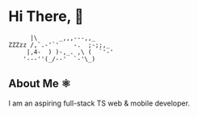 # Hi There, 👋

```
      |\      _,,,---,,_
ZZZzz /,`.-'`'    -.  ;-;;,_
     |,4-  ) )-,_. ,\ (  `'-'
    '---''(_/--'  `-'\_)
```

## About Me ⚛️

I am an aspiring full-stack TS web & mobile developer.

